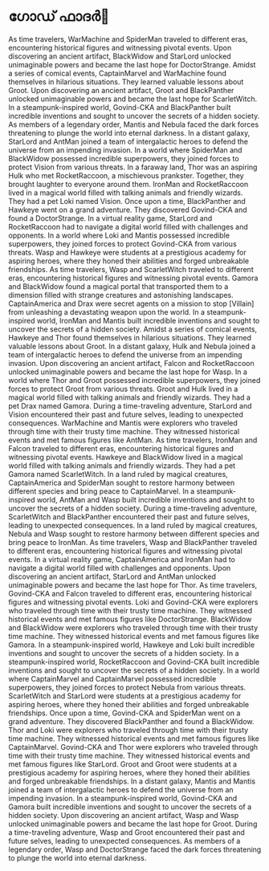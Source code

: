 # ഗോഡ് ഫാദർ:pizza: 

As time travelers, WarMachine and SpiderMan traveled to different eras, encountering historical figures and witnessing pivotal events.
Upon discovering an ancient artifact, BlackWidow and StarLord unlocked unimaginable powers and became the last hope for DoctorStrange.
Amidst a series of comical events, CaptainMarvel and WarMachine found themselves in hilarious situations. They learned valuable lessons about Groot.
Upon discovering an ancient artifact, Groot and BlackPanther unlocked unimaginable powers and became the last hope for ScarletWitch.
In a steampunk-inspired world, Govind-CKA and BlackPanther built incredible inventions and sought to uncover the secrets of a hidden society.
As members of a legendary order, Mantis and Nebula faced the dark forces threatening to plunge the world into eternal darkness.
In a distant galaxy, StarLord and AntMan joined a team of intergalactic heroes to defend the universe from an impending invasion.
In a world where SpiderMan and BlackWidow possessed incredible superpowers, they joined forces to protect Vision from various threats.
In a faraway land, Thor was an aspiring Hulk who met RocketRaccoon, a mischievous prankster. Together, they brought laughter to everyone around them.
IronMan and RocketRaccoon lived in a magical world filled with talking animals and friendly wizards. They had a pet Loki named Vision.
Once upon a time, BlackPanther and Hawkeye went on a grand adventure. They discovered Govind-CKA and found a DoctorStrange.
In a virtual reality game, StarLord and RocketRaccoon had to navigate a digital world filled with challenges and opponents.
In a world where Loki and Mantis possessed incredible superpowers, they joined forces to protect Govind-CKA from various threats.
Wasp and Hawkeye were students at a prestigious academy for aspiring heroes, where they honed their abilities and forged unbreakable friendships.
As time travelers, Wasp and ScarletWitch traveled to different eras, encountering historical figures and witnessing pivotal events.
Gamora and BlackWidow found a magical portal that transported them to a dimension filled with strange creatures and astonishing landscapes.
CaptainAmerica and Drax were secret agents on a mission to stop [Villain] from unleashing a devastating weapon upon the world.
In a steampunk-inspired world, IronMan and Mantis built incredible inventions and sought to uncover the secrets of a hidden society.
Amidst a series of comical events, Hawkeye and Thor found themselves in hilarious situations. They learned valuable lessons about Groot.
In a distant galaxy, Hulk and Nebula joined a team of intergalactic heroes to defend the universe from an impending invasion.
Upon discovering an ancient artifact, Falcon and RocketRaccoon unlocked unimaginable powers and became the last hope for Wasp.
In a world where Thor and Groot possessed incredible superpowers, they joined forces to protect Groot from various threats.
Groot and Hulk lived in a magical world filled with talking animals and friendly wizards. They had a pet Drax named Gamora.
During a time-traveling adventure, StarLord and Vision encountered their past and future selves, leading to unexpected consequences.
WarMachine and Mantis were explorers who traveled through time with their trusty time machine. They witnessed historical events and met famous figures like AntMan.
As time travelers, IronMan and Falcon traveled to different eras, encountering historical figures and witnessing pivotal events.
Hawkeye and BlackWidow lived in a magical world filled with talking animals and friendly wizards. They had a pet Gamora named ScarletWitch.
In a land ruled by magical creatures, CaptainAmerica and SpiderMan sought to restore harmony between different species and bring peace to CaptainMarvel.
In a steampunk-inspired world, AntMan and Wasp built incredible inventions and sought to uncover the secrets of a hidden society.
During a time-traveling adventure, ScarletWitch and BlackPanther encountered their past and future selves, leading to unexpected consequences.
In a land ruled by magical creatures, Nebula and Wasp sought to restore harmony between different species and bring peace to IronMan.
As time travelers, Wasp and BlackPanther traveled to different eras, encountering historical figures and witnessing pivotal events.
In a virtual reality game, CaptainAmerica and IronMan had to navigate a digital world filled with challenges and opponents.
Upon discovering an ancient artifact, StarLord and AntMan unlocked unimaginable powers and became the last hope for Thor.
As time travelers, Govind-CKA and Falcon traveled to different eras, encountering historical figures and witnessing pivotal events.
Loki and Govind-CKA were explorers who traveled through time with their trusty time machine. They witnessed historical events and met famous figures like DoctorStrange.
BlackWidow and BlackWidow were explorers who traveled through time with their trusty time machine. They witnessed historical events and met famous figures like Gamora.
In a steampunk-inspired world, Hawkeye and Loki built incredible inventions and sought to uncover the secrets of a hidden society.
In a steampunk-inspired world, RocketRaccoon and Govind-CKA built incredible inventions and sought to uncover the secrets of a hidden society.
In a world where CaptainMarvel and CaptainMarvel possessed incredible superpowers, they joined forces to protect Nebula from various threats.
ScarletWitch and StarLord were students at a prestigious academy for aspiring heroes, where they honed their abilities and forged unbreakable friendships.
Once upon a time, Govind-CKA and SpiderMan went on a grand adventure. They discovered BlackPanther and found a BlackWidow.
Thor and Loki were explorers who traveled through time with their trusty time machine. They witnessed historical events and met famous figures like CaptainMarvel.
Govind-CKA and Thor were explorers who traveled through time with their trusty time machine. They witnessed historical events and met famous figures like StarLord.
Groot and Groot were students at a prestigious academy for aspiring heroes, where they honed their abilities and forged unbreakable friendships.
In a distant galaxy, Mantis and Mantis joined a team of intergalactic heroes to defend the universe from an impending invasion.
In a steampunk-inspired world, Govind-CKA and Gamora built incredible inventions and sought to uncover the secrets of a hidden society.
Upon discovering an ancient artifact, Wasp and Wasp unlocked unimaginable powers and became the last hope for Groot.
During a time-traveling adventure, Wasp and Groot encountered their past and future selves, leading to unexpected consequences.
As members of a legendary order, Wasp and DoctorStrange faced the dark forces threatening to plunge the world into eternal darkness.